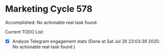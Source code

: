 # Marketing Cycle 578

Accomplished: No actionable real task found.

Current TODO List:

- [x] Analyze Telegram engagement stats  (Done at Sat Jul 26 23:03:39 2025: No actionable real task found.)